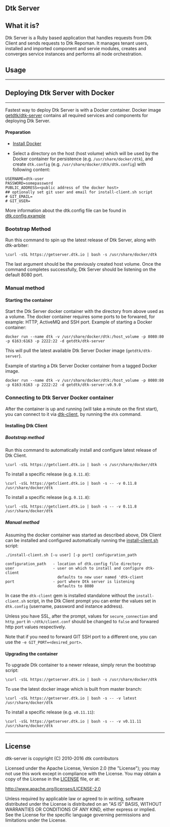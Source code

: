 ## Dtk Server

What it is?
--------------
Dtk Server is a Ruby based application that handles requests from Dtk Client and sends requests to Dtk Repoman. It manages tenant users, installed and imported component and servie modules, creates and converges service instances and performs all node orchestration.


## Usage
-------------
## Deploying Dtk Server with Docker
___
Fastest way to deploy  Dtk Server is with a Docker container. Docker image [getdtk/dtk-server](https://hub.docker.com/r/getdtk/dtk-server/) contains all required services and components for deploying Dtk Server.

#### Preparation
- [Install Docker](https://docs.docker.com/engine/installation/)

- Select a directory on the host (host volume) which will be used by the Docker container for persistence (e.g. `/usr/share/docker/dtk`), and create `dtk.config` (e.g. `/usr/share/docker/dtk/dtk.config`) with following content:
```
USERNAME=dtk-user
PASSWORD=somepassword
PUBLIC_ADDRESS=<public address of the docker host>
## optionally set git user and email for install-client.sh script
# GIT_EMAIL=
# GIT_USER=
```

More information about the dtk.config file can be found in [dtk.config.example](dtk.config.example)

### Bootstrap Method
Run this command to spin up the latest release of Dtk Server, along with dtk-arbiter:
```
\curl -sSL https://getserver.dtk.io | bash -s /usr/share/docker/dtk
```
The last argument should be the previously created host volume. Once the command completes successfully, Dtk Server should be listening on the default 8080 port.

### Manual method
#### Starting the container
Start the Dtk Server docker container with the directory from above used as a volume. The docker container requires some ports to be forwared, for example: HTTP, ActiveMQ and SSH port. Example of starting a Docker container:

```
docker run --name dtk -v /usr/share/docker/dtk:/host_volume -p 8080:80 -p 6163:6163 -p 2222:22 -d getdtk/dtk-server
```

This will pull the latest available Dtk Server Docker image (`getdtk/dtk-server`).

Example of starting a Dtk Server Docker container from a tagged Docker image.

```
docker run --name dtk -v /usr/share/docker/dtk:/host_volume -p 8080:80 -p 6163:6163 -p 2222:22 -d getdtk/dtk-server:v0.9.0
```

### Connecting to Dtk Server Docker container

After the container is up and running (will take a minute on the first start), you can connect to it via [dtk-client](https://github.com/rich-reactor8/dtk-client), by running the `dtk` command.

#### Installing Dtk Client
##### Bootstrap method
Run this command to automatically install and configure latest release of Dtk Client.
```
\curl -sSL https://getclient.dtk.io | bash -s /usr/share/docker/dtk
```  
To install a specific release (e.g. `0.11.8`):  
```
\curl -sSL https://getclient.dtk.io | bash -s -- -v 0.11.8 /usr/share/docker/dtk
```
To install a specific release (e.g. `0.11.8`):
```
\curl -sSL https://getclient.dtk.io | bash -s -- -v 0.11.8 /usr/share/docker/dtk
```
##### Manual method
Assuming the docker container was started as described above, Dtk Client can be installed and configured automatically running the [install-client.sh](https://raw.githubusercontent.com/dtk/dtk-server/master/install-client.sh) script:
```
./install-client.sh [-u user] [-p port] configuration_path

configuration_path   - location of dtk.config file directory
user                 - user on which to install and configure dtk-client
                       defaults to new user named 'dtk-client
port                 - port where Dtk server is listening
                       defaults to 8080
```

In case the `dtk-client` gem is installed standalone without the `install-client.sh` script, in the Dtk Client prompt you can enter the values set in `dtk.config` (username, password and instance address).

Unless you have SSL, after the prompt, values for `secure_connection` and `http_port` in `~/dtk/client.conf` should be changed to `false` and forwared http port values respectively.

Note that if you need to forward GIT SSH port to a different one, you can use the `-e GIT_PORT=<desired_port>`.

#### Upgrading the container
To upgrade Dtk container to a newer release, simply rerun the bootstrap script:  
```
\curl -sSL https://getserver.dtk.io | bash -s /usr/share/docker/dtk
```
To use the latest docker image which is built from master branch:

```
\curl -sSL https://getserver.dtk.io | bash -s -- -v latest /usr/share/docker/dtk
```
To install a specific release (e.g. `v0.11.11`):

```
\curl -sSL https://getserver.dtk.io | bash -s -- -v v0.11.11 /usr/share/docker/dtk
```

___

## License

dtk-server is copyright (C) 2010-2016 dtk contributors

Licensed under the Apache License, Version 2.0 (the "License");
you may not use this work except in compliance with the License.
You may obtain a copy of the License in the [LICENSE](LICENSE) file, or at:

   http://www.apache.org/licenses/LICENSE-2.0

Unless required by applicable law or agreed to in writing, software
distributed under the License is distributed on an "AS IS" BASIS,
WITHOUT WARRANTIES OR CONDITIONS OF ANY KIND, either express or implied.
See the License for the specific language governing permissions and
limitations under the License.
